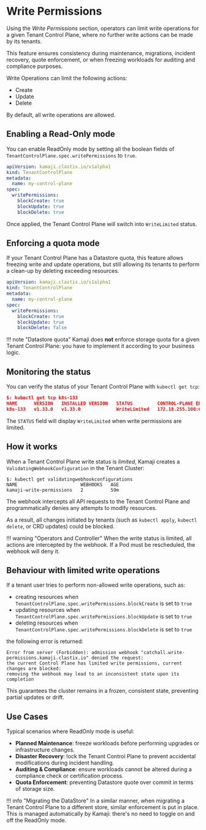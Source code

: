 # Write Permissions

Using the _Write Permissions_ section, operators can limit write operations for a given Tenant Control Plane,
where no further write actions can be made by its tenants.

This feature ensures consistency during maintenance, migrations, incident recovery, quote enforcement,
or when freezing workloads for auditing and compliance purposes.

Write Operations can limit the following actions:

- Create
- Update
- Delete

By default, all write operations are allowed.

## Enabling a Read-Only mode

You can enable ReadOnly mode by setting all the boolean fields of `TenantControlPlane.spec.writePermissions` to `true`.

```yaml
apiVersion: kamaji.clastix.io/v1alpha1
kind: TenantControlPlane
metadata:
  name: my-control-plane
spec:
  writePermissions:
    blockCreate: true
    blockUpdate: true
    blockDelete: true
```

Once applied, the Tenant Control Plane will switch into `WriteLimited` status.

## Enforcing a quota mode

If your Tenant Control Plane has a Datastore quota, this feature allows freezing write and update operations,
but still allowing its tenants to perform a clean-up by deleting exceeding resources.

```yaml
apiVersion: kamaji.clastix.io/v1alpha1
kind: TenantControlPlane
metadata:
  name: my-control-plane
spec:
  writePermissions:
    blockCreate: true
    blockUpdate: true
    blockDelete: false
```

!!! note "Datastore quota"
    Kamaji does **not** enforce storage quota for a given Tenant Control Plane:
    you have to implement it according to your business logic.

## Monitoring the status

You can verify the status of your Tenant Control Plane with `kubectl get tcp`:

```json
$: kubectl get tcp k8s-133
NAME      VERSION   INSTALLED VERSION   STATUS         CONTROL-PLANE ENDPOINT   KUBECONFIG                 DATASTORE   AGE
k8s-133   v1.33.0   v1.33.0             WriteLimited   172.18.255.100:6443      k8s-133-admin-kubeconfig   default     50d
```

The `STATUS` field will display `WriteLimited` when write permissions are limited.

## How it works

When a Tenant Control Plane write status is _limited_, Kamaji creates a `ValidatingWebhookConfiguration` in the Tenant Cluster:

```
$: kubectl get validatingwebhookconfigurations
NAME                       WEBHOOKS   AGE
kamaji-write-permissions   2          59m
```

The webhook intercepts all API requests to the Tenant Control Plane and programmatically denies any attempts to modify resources.

As a result, all changes initiated by tenants (such as `kubectl apply`, `kubectl delete`, or CRD updates) could be blocked.

!!! warning "Operators and Controller"
    When the write status is limited, all actions are intercepted by the webhook.
    If a Pod must be rescheduled, the webhook will deny it.

## Behaviour with limited write operations

If a tenant user tries to perform non-allowed write operations, such as:

- creating resources when `TenantControlPlane.spec.writePermissions.blockCreate` is set to `true`
- updating resources when `TenantControlPlane.spec.writePermissions.blockUpdate` is set to `true`
- deleting resources when `TenantControlPlane.spec.writePermissions.blockDelete` is set to `true`

the following error is returned:

```
Error from server (Forbidden): admission webhook "catchall.write-permissions.kamaji.clastix.io" denied the request:
the current Control Plane has limited write permissions, current changes are blocked:
removing the webhook may lead to an inconsistent state upon its completion
```

This guarantees the cluster remains in a frozen, consistent state, preventing partial updates or drift.

## Use Cases

Typical scenarios where ReadOnly mode is useful:

- **Planned Maintenance**: freeze workloads before performing upgrades or infrastructure changes.
- **Disaster Recovery**: lock the Tenant Control Plane to prevent accidental modifications during incident handling.
- **Auditing & Compliance**: ensure workloads cannot be altered during a compliance check or certification process.
- **Quota Enforcement**: preventing Datastore quote over commit in terms of storage size.

!!! info "Migrating the DataStore"
    In a similar manner, when migrating a Tenant Control Plane to a different store, similar enforcement is put in place.
    This is managed automatically by Kamaji: there's no need to toggle on and off the ReadOnly mode.
